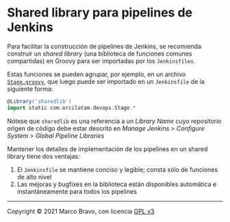 # Shared library para pipelines de Jenkins

Para facilitar la construcción de pipelines de Jenkins, se recomienda construir un _shared library_ (una biblioteca de funciones comunes compartidas) en Groovy para ser importadas por los `Jenkinsfiles`.

Estas funciones se pueden agrupar, por ejemplo, en un archivo [`Stage.groovy`](src/com/orcilatam/devops/Stage.groovy), que luego puede ser importado en un `Jenkinsfile` de la siguiente forma:

```groovy
@Library('sharedlib')
import static com.orcilatam.devops.Stage.*
```

Nótese que `sharedlib` es una referencia a un _Library Name_ cuyo repositorio origen de código debe estar descrito en _Manage Jenkins_ > _Configure System_ > _Global Pipeline Libraries_

Mantener los detalles de implementación de los pipelines en un shared library tiene dos ventajas:

1. El `Jenkinsfile` se mantiene conciso y legible; consta sólo de funciones de alto nivel
2. Las mejoras y bugfixes en la biblioteca están disponibles automática e instantáneamente para todos los pipelines

---

Copyright &copy; 2021 Marco Bravo, con licencia [GPL v3](LICENSE)
